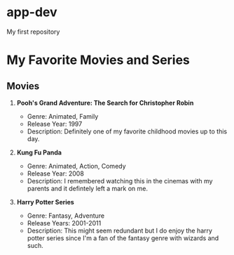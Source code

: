 # app-dev
My first repository


# My Favorite Movies and Series

## Movies
1. **Pooh's Grand Adventure: The Search for Christopher Robin**
   - Genre: Animated, Family
   - Release Year: 1997
   - Description: Definitely one of my favorite childhood movies up to this day.

2. **Kung Fu Panda**
   - Genre: Animated, Action, Comedy
   - Release Year: 2008
   - Description: I remembered watching this in the cinemas with my parents and it defintely left a mark on me.

3. **Harry Potter Series**
   - Genre: Fantasy, Adventure
   - Release Years: 2001-2011
   - Description: This might seem redundant but I do enjoy the harry potter series since I'm a fan of the fantasy genre with wizards and such.
